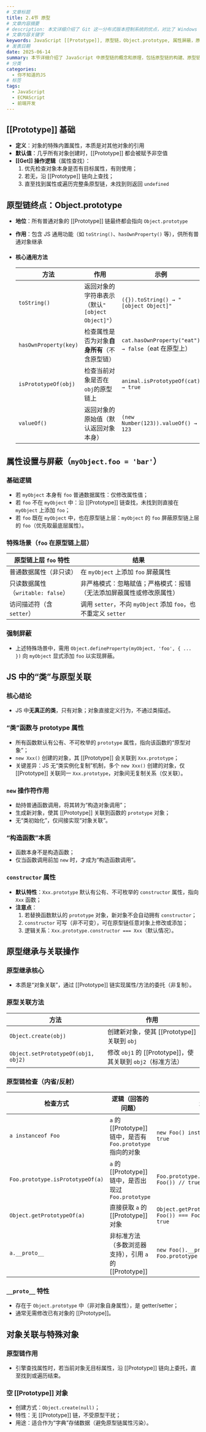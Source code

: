 ```yaml
---
# 文章标题
title: 2.4节 原型
# 文章内容摘要
# description: 本文详细介绍了 Git 这一分布式版本控制系统的优点，对比了 Windows 与 macOS/Linux 系统下的常用命令，讲解了 vim 操作模式及常用命令，还阐述了 Git 的基本配置、特定项目配置和命令缩写设置等内容。
# 文章内容关键字
keywords: JavaScript [[Prototype]], 原型链，Object.prototype, 属性屏蔽，原型关联，instanceof
# 发表日期
date: 2025-06-14
summary: 本节详细介绍了 JavaScript 中原型链的概念和原理，包括原型链的构建、原型链的查找过程、原型链的终点以及属性设置与屏蔽等内容。
# 分类
categories:
  - 你不知道的JS
# 标签
tags:
  - JavaScript
  - ECMAScript
  - 前端开发
---
```


## [[Prototype]] 基础

- **定义**：对象的特殊内置属性，本质是对其他对象的引用
- **默认值**：几乎所有对象创建时，[[Prototype]] 都会被赋予非空值
- **[[Get]] 操作逻辑**（属性查找）：
  1. 优先检查对象本身是否有目标属性，有则使用；
  2. 若无，沿 [[Prototype]] 链向上查找；
  3. 直至找到属性或遍历完整条原型链，未找到则返回 `undefined`

## 原型链终点：Object.prototype

- **地位**：所有普通对象的 [[Prototype]] 链最终都会指向 `Object.prototype`
- **作用**：包含 JS 通用功能（如 `toString()`、`hasOwnProperty()` 等），供所有普通对象继承
- #### 核心通用方法

  | 方法                  | 作用                                            | 示例                                                |
  | --------------------- | ----------------------------------------------- | --------------------------------------------------- |
  | `toString()`          | 返回对象的字符串表示（默认`"[object Object]"`） | `({}).toString() → "[object Object]"`               |
  | `hasOwnProperty(key)` | 检查属性是否为对象**自身所有**（不含原型链）    | `cat.hasOwnProperty("eat") → false`（eat 在原型上） |
  | `isPrototypeOf(obj)`  | 检查当前对象是否在`obj`的原型链上               | `animal.isPrototypeOf(cat) → true`                  |
  | `valueOf()`           | 返回对象的原始值（默认返回对象本身）            | `(new Number(123)).valueOf() → 123`                 |

## 属性设置与屏蔽（`myObject.foo = 'bar'`）

### 基础逻辑

- 若 `myObject` 本身有 `foo` 普通数据属性：仅修改属性值；
- 若 `foo` 不在 `myObject` 中：沿 [[Prototype]] 链查找，未找到则直接在 `myObject` 上添加 `foo`；
- 若 `foo` 既在 `myObject` 中，也在原型链上层：`myObject` 的 `foo` 屏蔽原型链上层的 `foo`（优先取最底层属性）。

### 特殊场景（`foo` 在原型链上层）

| 原型链上层 `foo` 特性             | 结果                                                                 |
| --------------------------------- | -------------------------------------------------------------------- |
| 普通数据属性（非只读）            | 在 `myObject` 上添加 `foo` 屏蔽属性                                  |
| 只读数据属性（`writable: false`） | 非严格模式：忽略赋值；严格模式：报错（无法添加屏蔽属性或修改原属性） |
| 访问描述符（含 `setter`）         | 调用 `setter`，不向 `myObject` 添加 `foo`，也不重定义 `setter`       |

### 强制屏蔽

- 上述特殊场景中，需用 `Object.defineProperty(myObject, 'foo', { ... })` 向 `myObject` 显式添加 `foo` 以实现屏蔽。

## JS 中的“类”与原型关联

### 核心结论

- JS 中**无真正的类**，只有对象；对象直接定义行为，不通过类描述。

### “类”函数与 prototype 属性

- 所有函数默认有公有、不可枚举的 `prototype` 属性，指向该函数的“原型对象”；
- `new Xxx()` 创建的对象，其 [[Prototype]] 会关联到 `Xxx.prototype`；
- 关键差异：JS 无“类实例化复制”机制，多个 `new Xxx()` 创建的对象，仅 [[Prototype]] 关联同一 `Xxx.prototype`，对象间无复制关系（仅关联）。

### `new` 操作符作用

- 劫持普通函数调用，将其转为“构造对象调用”；
- 生成新对象，使其 [[Prototype]] 关联到函数的 `prototype` 对象；
- 无“类初始化”，仅间接实现“对象关联”。

### “构造函数”本质

- 函数本身不是构造函数；
- 仅当函数调用前加 `new` 时，才成为“构造函数调用”。

### `constructor` 属性

- **默认特性**：`Xxx.prototype` 默认有公有、不可枚举的 `constructor` 属性，指向 `Xxx` 函数；
- **注意点**：
  1. 若替换函数默认的 `prototype` 对象，新对象不会自动拥有 `constructor`；
  2. `constructor` 可写（非不可变），可在原型链任意对象上修改或添加；
  3. 逻辑关系：`Xxx.prototype.constructor === Xxx`（默认情况）。

## 原型继承与关联操作

### 原型继承核心

- 本质是“对象关联”，通过 [[Prototype]] 链实现属性/方法的委托（非复制）。

### 原型关联方法

| 方法                                | 作用                                                        |
| ----------------------------------- | ----------------------------------------------------------- |
| `Object.create(obj)`                | 创建新对象，使其 [[Prototype]] 关联到 `obj`                 |
| `Object.setPrototypeOf(obj1, obj2)` | 修改 `obj1` 的 [[Prototype]]，使其关联到 `obj2`（标准方法） |

### 原型链检查（内省/反射）

| 检查方式                         | 逻辑（回答的问题）                                           | 示例                                                         |
| -------------------------------- | ------------------------------------------------------------ | ------------------------------------------------------------ |
| `a instanceof Foo`               | `a` 的 [[Prototype]] 链中，是否有 `Foo.prototype` 指向的对象 | `new Foo() instanceof Foo // true`                           |
| `Foo.prototype.isPrototypeOf(a)` | `a` 的 [[Prototype]] 链中，是否出现过 `Foo.prototype`        | `Foo.prototype.isPrototypeOf(new Foo()) // true`             |
| `Object.getPrototypeOf(a)`       | 直接获取 `a` 的 [[Prototype]] 对象                           | `Object.getPrototypeOf(new Foo()) === Foo.prototype // true` |
| `a.__proto__`                    | 非标准方法（多数浏览器支持），引用 `a` 的 [[Prototype]]      | `new Foo().__proto__ === Foo.prototype // true`              |

### `__proto__` 特性

- 存在于 `Object.prototype` 中（非对象自身属性），是 getter/setter；
- 通常无需修改已有对象的 [[Prototype]]。

## 对象关联与特殊对象

### 原型链作用

- 引擎查找属性时，若当前对象无目标属性，沿 [[Prototype]] 链向上委托，直至找到或遍历结束。

### 空 [[Prototype]] 对象

- 创建方式：`Object.create(null)`；
- 特性：无 [[Prototype]] 链，不受原型干扰；
- 用途：适合作为“字典”存储数据（避免原型链属性污染）。
